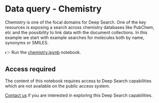 # Data query - Chemistry

Chemistry is one of the focal domains for Deep Search. One of the key resources is exposing a search across
chemistry databases like PubChem, etc and the possibility to link data with the document collections.
In this example we start with example searches for molecules both by name, synonyms or SMILES.

:point_right: Run the [chemistry.ipynb](./chemistry.ipynb) notebook.


## Access required

The content of this notebook requires access to Deep Search capabilities which are not
available on the public access system.

[Contact us](https://ds4sd.github.io/#unlimited-access) if you are interested in exploring
this Deep Search capabilities.


